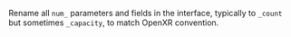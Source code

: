 Rename all `num_` parameters and fields in the interface, typically to `_count`
but sometimes `_capacity`, to match OpenXR convention.

